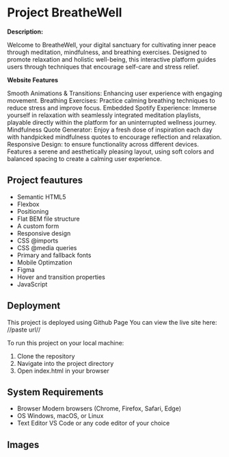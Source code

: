 # Project BreatheWell

**Description:**

Welcome to BreatheWell, your digital sanctuary for cultivating inner peace through meditation, mindfulness, and breathing exercises. Designed to promote relaxation and holistic well-being, this interactive platform guides users through techniques that encourage self-care and stress relief.

**Website Features**

Smooth Animations & Transitions: Enhancing user experience with engaging movement.
Breathing Exercises: Practice calming breathing techniques to reduce stress and improve focus.
Embedded Spotify Experience: Immerse yourself in relaxation with seamlessly integrated meditation playlists, playable directly within the platform for an uninterrupted wellness journey.
Mindfulness Quote Generator: Enjoy a fresh dose of inspiration each day with handpicked mindfulness quotes to encourage reflection and relaxation.
Responsive Design: to ensure functionality across different devices.
Features a serene and aesthetically pleasing layout, using soft colors and balanced spacing to create a calming user experience.

## Project feautures

- Semantic HTML5
- Flexbox
- Positioning
- Flat BEM file structure
- A custom form
- Responsive design
- CSS @imports
- CSS @media queries
- Primary and fallback fonts
- Mobile Optimzation
- Figma
- Hover and transition properties
- JavaScript

## Deployment 
This project is deployed using Github Page
You can view the live site here: //paste url// 

To run this project on your local machine:

1. Clone the repository
2. Navigate into the project directory
3. Open index.html in your browser

## System Requirements
- Browser	Modern browsers (Chrome, Firefox, Safari, Edge)
- OS	Windows, macOS, or Linux
- Text Editor	VS Code or any code editor of your choice



## Images

